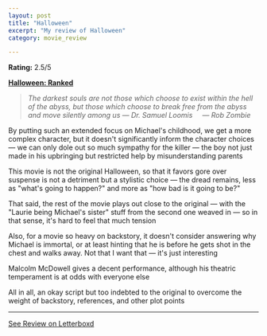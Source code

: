 ```yaml
---
layout: post
title: "Halloween"
excerpt: "My review of Halloween"
category: movie_review

---
```


**Rating:** 2.5/5

<b><a href="https://boxd.it/pTT2i/detail">Halloween: Ranked</a></b>

<blockquote><i>The darkest souls are not those which choose to exist within the hell of the abyss, but those which choose to break free from the abyss and move silently among us</i><i>
</i><i>— Dr. Samuel Loomis
</i><i>    — Rob Zombie</i></blockquote>By putting such an extended focus on Michael's childhood, we get a more complex character, but it doesn't significantly inform the character choices — we can only dole out so much sympathy for the killer — the boy not just made in his upbringing but restricted help by misunderstanding parents

This movie is not the original Halloween, so that it favors gore over suspense is not a detriment but a stylistic choice — the dread remains, less as "what's going to happen?" and more as "how bad is it going to be?"

That said, the rest of the movie plays out close to the original — with the "Laurie being Michael's sister" stuff from the second one weaved in — so in that sense, it's hard to feel that much tension

Also, for a movie so heavy on backstory, it doesn't consider answering why Michael is immortal, or at least hinting that he is before he gets shot in the chest and walks away. Not that I want that — it's just interesting

Malcolm McDowell gives a decent performance, although his theatric temperament is at odds with everyone else

All in all, an okay script but too indebted to the original to overcome the weight of backstory, references, and other plot points

<hr>

[See Review on Letterboxd](https://boxd.it/4F1ay1)

